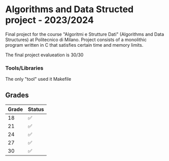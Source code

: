 # Algorithms and Data Structed project - 2023/2024
Final project for the course "Algoritmi e Strutture Dati" (Algorithms and Data Structures) at Politecnico di Milano.
Project consists of a monolithic program written in C that satisfies certain time and memory limits.

The final project evalueation is 30/30

### Tools/Libraries
The only "tool" used it Makefile

## Grades

| Grade       | Status |
|---------------|--------|
| 18            | ✅     |
| 21            | ✅     |
| 24            | ✅     |
| 27            | ✅     |
| 30            | ✅     |